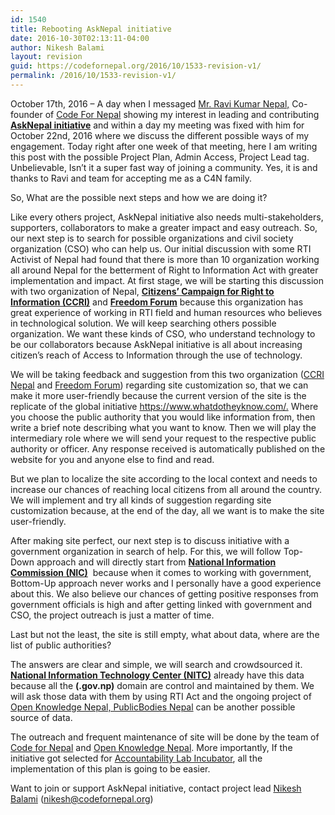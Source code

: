 ```yaml
---
id: 1540
title: Rebooting AskNepal initiative
date: 2016-10-30T02:13:11-04:00
author: Nikesh Balami
layout: revision
guid: https://codefornepal.org/2016/10/1533-revision-v1/
permalink: /2016/10/1533-revision-v1/
---
```

October 17th, 2016 &#8211; A day when I messaged [Mr. Ravi Kumar Nepal,](https://codefornepal.org/en/staff/ravinepal/) Co-founder of [Code For Nepal](https://codefornepal.org/en/) showing my interest in leading and contributing **[AskNepal initiative](http://asknepal.info/)** and within a day my meeting was fixed with him for October 22nd, 2016 where we discuss the different possible ways of my engagement. Today right after one week of that meeting, here I am writing this post with the possible Project Plan, Admin Access, Project Lead tag. Unbelievable, Isn’t it a super fast way of joining a community. Yes, it is and thanks to Ravi and team for accepting me as a C4N family.

So, What are the possible next steps and how we are doing it?

Like every others project, AskNepal initiative also needs multi-stakeholders, supporters, collaborators to make a greater impact and easy outreach. So, our next step is to search for possible organizations and civil society organization (CSO) who can help us. Our initial discussion with some RTI Activist of Nepal had found that there is more than 10 organization working all around Nepal for the betterment of Right to Information Act with greater implementation and impact. At first stage, we will be starting this discussion with two organization of Nepal, **[Citizens&#8217; Campaign for Right to Information (CCRI)](http://www.ccrinepal.org/)** and **[Freedom Forum](http://freedomforum.org.np)** because this organization has great experience of working in RTI field and human resources who believes in technological solution. We will keep searching others possible organization. We want these kinds of CSO, who understand technology to be our collaborators because AskNepal initiative is all about increasing citizen&#8217;s reach of Access to Information through the use of technology.

We will be taking feedback and suggestion from this two organization ([CCRI Nepal](http://www.ccrinepal.org/) and [Freedom Forum](http://freedomforum.org.np)) regarding site customization so, that we can make it more user-friendly because the current version of the site is the replicate of the global initiative <https://www.whatdotheyknow.com/.> Where you choose the public authority that you would like information from, then write a brief note describing what you want to know. Then we will play the intermediary role where we will send your request to the respective public authority or officer. Any response received is automatically published on the website for you and anyone else to find and read.

But we plan to localize the site according to the local context and needs to increase our chances of reaching local citizens from all around the country. We will implement and try all kinds of suggestion regarding site customization because, at the end of the day, all we want is to make the site user-friendly.

After making site perfect, our next step is to discuss initiative with a government organization in search of help. For this, we will follow Top-Down approach and will directly start from **[National Information Commission (NIC)](http://nic.gov.np/)**  because when it comes to working with government, Bottom-Up approach never works and I personally have a good experience about this. We also believe our chances of getting positive responses from government officials is high and after getting linked with government and CSO, the project outreach is just a matter of time.

Last but not the least, the site is still empty, what about data, where are the list of public authorities?

The answers are clear and simple, we will search and crowdsourced it. **[National Information Technology Center (NITC)](http://nitc.gov.np)** already have this data because all the **(.gov.np)** domain are control and maintained by them. We will ask those data with them by using RTI Act and the ongoing project of [Open Knowledge Nepal, PublicBodies Nepal](http://np.okfn.org/2016/03/08/collecting-the-information-of-nepal-government-diverse-publicbodies-publicbodies-datathon/) can be another possible source of data.

The outreach and frequent maintenance of site will be done by the team of [Code for Nepal](https://codefornepal.org/en/) and [Open Knowledge Nepal](http://np.okfn.org/). More importantly, If the initiative got selected for [Accountability Lab Incubator](http://www.accountabilitylab.org/take-action/become-an-accountapreneur/), all the implementation of this plan is going to be easier.

Want to join or support AskNepal initiative, contact project lead [Nikesh Balami](http://neekes.com.np/) (nikesh@codefornepal.org)